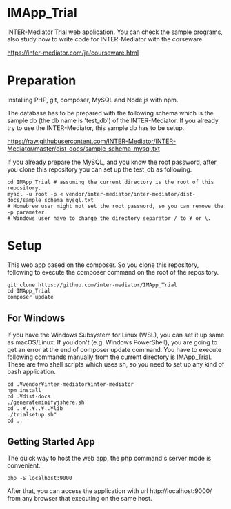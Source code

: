# IMApp_Trial
INTER-Mediator Trial web application.
You can check the sample programs, also study how to write code for INTER-Mediator with the corseware.

https://inter-mediator.com/ja/courseware.html

# Preparation
Installing PHP, git, composer, MySQL and Node.js with npm.

The database has to be prepared with the following schema which is the sample db (the db name is 'test_db') of the INTER-Mediator. If you already try to use the INTER-Mediator, this sample db has to be setup.

https://raw.githubusercontent.com/INTER-Mediator/INTER-Mediator/master/dist-docs/sample_schema_mysql.txt

If you already prepare the MySQL, and you know the root password, after you clone this repository you can set up the test_db as following.
```
cd IMApp_Trial # assuming the current directory is the root of this repository.
mysql -u root -p < vendor/inter-mediator/inter-mediator/dist-docs/sample_schema_mysql.txt
# Homebrew user might not set the root password, so you can remove the -p parameter.
# Windows user have to change the directory separator / to ¥ or \.
```
# Setup
This web app based on the composer. So you clone this repository, following to execute the composer command on the root of the repository.
```
git clone https://github.com/inter-mediator/IMApp_Trial
cd IMApp_Trial
composer update
```

## For Windows

If you have the Windows Subsystem for Linux (WSL), you can set it up same as macOS/Linux.
If you don't (e.g. Windows PowerShell), you are going to get an error at the end of composer update command.
You have to execute following commands manually from the current directory is IMApp_Trial.
These are two shell scripts which uses sh, so you need to set up any kind of bash application.

```
cd .¥vendor¥inter-mediator¥inter-mediator
npm install
cd .¥dist-docs
./generateminifyjshere.sh
cd ..¥..¥..¥..¥lib
./trialsetup.sh"
cd ..
```

## Getting Started App
The quick way to host the web app, the php command's server mode is convenient.
```
php -S localhost:9000
```
After that, you can access the application with url http://localhost:9000/ from any browser that executing on the same host.
